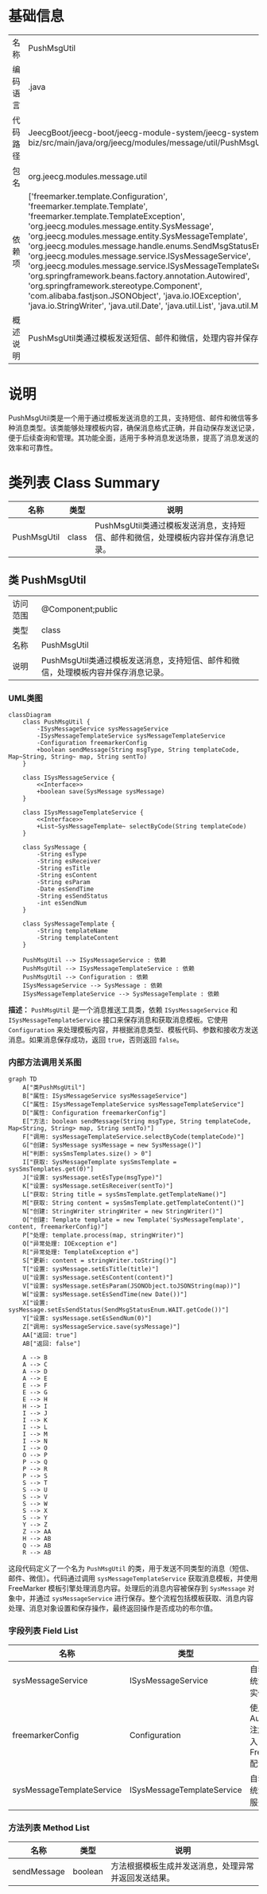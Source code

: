 # 基础信息

|      |      |
|------|------|
| 名称 | PushMsgUtil |
| 编码语言 | .java |
| 代码路径 | JeecgBoot/jeecg-boot/jeecg-module-system/jeecg-system-biz/src/main/java/org/jeecg/modules/message/util/PushMsgUtil.java |
| 包名 | org.jeecg.modules.message.util |
| 依赖项 | ['freemarker.template.Configuration', 'freemarker.template.Template', 'freemarker.template.TemplateException', 'org.jeecg.modules.message.entity.SysMessage', 'org.jeecg.modules.message.entity.SysMessageTemplate', 'org.jeecg.modules.message.handle.enums.SendMsgStatusEnum', 'org.jeecg.modules.message.service.ISysMessageService', 'org.jeecg.modules.message.service.ISysMessageTemplateService', 'org.springframework.beans.factory.annotation.Autowired', 'org.springframework.stereotype.Component', 'com.alibaba.fastjson.JSONObject', 'java.io.IOException', 'java.io.StringWriter', 'java.util.Date', 'java.util.List', 'java.util.Map'] |
| 概述说明 | PushMsgUtil类通过模板发送短信、邮件和微信，处理内容并保存记录。 |

# 说明

PushMsgUtil类是一个用于通过模板发送消息的工具，支持短信、邮件和微信等多种消息类型。该类能够处理模板内容，确保消息格式正确，并自动保存发送记录，便于后续查询和管理。其功能全面，适用于多种消息发送场景，提高了消息发送的效率和可靠性。

# 类列表 Class Summary

| 名称   | 类型  | 说明 |
|-------|------|-------------|
| PushMsgUtil | class | PushMsgUtil类通过模板发送消息，支持短信、邮件和微信，处理模板内容并保存消息记录。 |



## 类 PushMsgUtil

|      |      |
|------|------|
| 访问范围 | @Component;public |
| 类型 | class |
| 名称 | PushMsgUtil |
| 说明 | PushMsgUtil类通过模板发送消息，支持短信、邮件和微信，处理模板内容并保存消息记录。 |


### UML类图

```mermaid
classDiagram
    class PushMsgUtil {
        -ISysMessageService sysMessageService
        -ISysMessageTemplateService sysMessageTemplateService
        -Configuration freemarkerConfig
        +boolean sendMessage(String msgType, String templateCode, Map~String, String~ map, String sentTo)
    }

    class ISysMessageService {
        <<Interface>>
        +boolean save(SysMessage sysMessage)
    }

    class ISysMessageTemplateService {
        <<Interface>>
        +List~SysMessageTemplate~ selectByCode(String templateCode)
    }

    class SysMessage {
        -String esType
        -String esReceiver
        -String esTitle
        -String esContent
        -String esParam
        -Date esSendTime
        -String esSendStatus
        -int esSendNum
    }

    class SysMessageTemplate {
        -String templateName
        -String templateContent
    }

    PushMsgUtil --> ISysMessageService : 依赖
    PushMsgUtil --> ISysMessageTemplateService : 依赖
    PushMsgUtil --> Configuration : 依赖
    ISysMessageService --> SysMessage : 依赖
    ISysMessageTemplateService --> SysMessageTemplate : 依赖
```

**描述：**
`PushMsgUtil` 是一个消息推送工具类，依赖 `ISysMessageService` 和 `ISysMessageTemplateService` 接口来保存消息和获取消息模板。它使用 `Configuration` 来处理模板内容，并根据消息类型、模板代码、参数和接收方发送消息。如果消息保存成功，返回 `true`，否则返回 `false`。


### 内部方法调用关系图

```mermaid
graph TD
    A["类PushMsgUtil"]
    B["属性: ISysMessageService sysMessageService"]
    C["属性: ISysMessageTemplateService sysMessageTemplateService"]
    D["属性: Configuration freemarkerConfig"]
    E["方法: boolean sendMessage(String msgType, String templateCode, Map<String, String> map, String sentTo)"]
    F["调用: sysMessageTemplateService.selectByCode(templateCode)"]
    G["创建: SysMessage sysMessage = new SysMessage()"]
    H["判断: sysSmsTemplates.size() > 0"]
    I["获取: SysMessageTemplate sysSmsTemplate = sysSmsTemplates.get(0)"]
    J["设置: sysMessage.setEsType(msgType)"]
    K["设置: sysMessage.setEsReceiver(sentTo)"]
    L["获取: String title = sysSmsTemplate.getTemplateName()"]
    M["获取: String content = sysSmsTemplate.getTemplateContent()"]
    N["创建: StringWriter stringWriter = new StringWriter()"]
    O["创建: Template template = new Template('SysMessageTemplate', content, freemarkerConfig)"]
    P["处理: template.process(map, stringWriter)"]
    Q["异常处理: IOException e"]
    R["异常处理: TemplateException e"]
    S["更新: content = stringWriter.toString()"]
    T["设置: sysMessage.setEsTitle(title)"]
    U["设置: sysMessage.setEsContent(content)"]
    V["设置: sysMessage.setEsParam(JSONObject.toJSONString(map))"]
    W["设置: sysMessage.setEsSendTime(new Date())"]
    X["设置: sysMessage.setEsSendStatus(SendMsgStatusEnum.WAIT.getCode())"]
    Y["设置: sysMessage.setEsSendNum(0)"]
    Z["调用: sysMessageService.save(sysMessage)"]
    AA["返回: true"]
    AB["返回: false"]

    A --> B
    A --> C
    A --> D
    A --> E
    E --> F
    E --> G
    E --> H
    H --> I
    I --> J
    I --> K
    I --> L
    I --> M
    I --> N
    I --> O
    O --> P
    P --> Q
    P --> R
    P --> S
    S --> T
    S --> U
    S --> V
    S --> W
    S --> X
    S --> Y
    Y --> Z
    Z --> AA
    H --> AB
    Q --> AB
    R --> AB
```

这段代码定义了一个名为 `PushMsgUtil` 的类，用于发送不同类型的消息（短信、邮件、微信）。代码通过调用 `sysMessageTemplateService` 获取消息模板，并使用 FreeMarker 模板引擎处理消息内容。处理后的消息内容被保存到 `SysMessage` 对象中，并通过 `sysMessageService` 进行保存。整个流程包括模板获取、消息内容处理、消息对象设置和保存操作，最终返回操作是否成功的布尔值。

### 字段列表 Field List

| 名称  | 类型  | 说明 |
|-------|-------|------|
| sysMessageService | ISysMessageService | 自动注入系统消息服务实例。 |
| freemarkerConfig | Configuration | 使用Autowired注解自动注入Freemarker配置实例。 |
| sysMessageTemplateService | ISysMessageTemplateService | 自动注入系统消息模板服务实例。 |

### 方法列表 Method List

| 名称  | 类型  | 说明 |
|-------|-------|------|
| sendMessage | boolean | 方法根据模板生成并发送消息，处理异常并返回发送结果。 |




